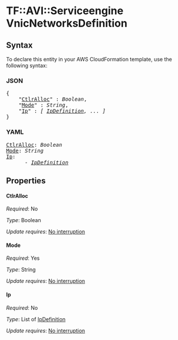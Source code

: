 # TF::AVI::Serviceengine VnicNetworksDefinition

## Syntax

To declare this entity in your AWS CloudFormation template, use the following syntax:

### JSON

<pre>
{
    "<a href="#ctlralloc" title="CtlrAlloc">CtlrAlloc</a>" : <i>Boolean</i>,
    "<a href="#mode" title="Mode">Mode</a>" : <i>String</i>,
    "<a href="#ip" title="Ip">Ip</a>" : <i>[ <a href="ipdefinition.md">IpDefinition</a>, ... ]</i>
}
</pre>

### YAML

<pre>
<a href="#ctlralloc" title="CtlrAlloc">CtlrAlloc</a>: <i>Boolean</i>
<a href="#mode" title="Mode">Mode</a>: <i>String</i>
<a href="#ip" title="Ip">Ip</a>: <i>
      - <a href="ipdefinition.md">IpDefinition</a></i>
</pre>

## Properties

#### CtlrAlloc

_Required_: No

_Type_: Boolean

_Update requires_: [No interruption](https://docs.aws.amazon.com/AWSCloudFormation/latest/UserGuide/using-cfn-updating-stacks-update-behaviors.html#update-no-interrupt)

#### Mode

_Required_: Yes

_Type_: String

_Update requires_: [No interruption](https://docs.aws.amazon.com/AWSCloudFormation/latest/UserGuide/using-cfn-updating-stacks-update-behaviors.html#update-no-interrupt)

#### Ip

_Required_: No

_Type_: List of <a href="ipdefinition.md">IpDefinition</a>

_Update requires_: [No interruption](https://docs.aws.amazon.com/AWSCloudFormation/latest/UserGuide/using-cfn-updating-stacks-update-behaviors.html#update-no-interrupt)

